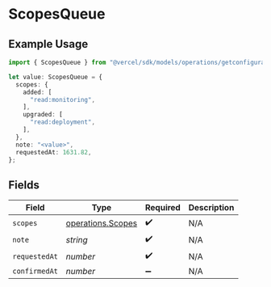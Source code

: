 # ScopesQueue

## Example Usage

```typescript
import { ScopesQueue } from "@vercel/sdk/models/operations/getconfigurations.js";

let value: ScopesQueue = {
  scopes: {
    added: [
      "read:monitoring",
    ],
    upgraded: [
      "read:deployment",
    ],
  },
  note: "<value>",
  requestedAt: 1631.82,
};
```

## Fields

| Field                                                  | Type                                                   | Required                                               | Description                                            |
| ------------------------------------------------------ | ------------------------------------------------------ | ------------------------------------------------------ | ------------------------------------------------------ |
| `scopes`                                               | [operations.Scopes](../../models/operations/scopes.md) | :heavy_check_mark:                                     | N/A                                                    |
| `note`                                                 | *string*                                               | :heavy_check_mark:                                     | N/A                                                    |
| `requestedAt`                                          | *number*                                               | :heavy_check_mark:                                     | N/A                                                    |
| `confirmedAt`                                          | *number*                                               | :heavy_minus_sign:                                     | N/A                                                    |